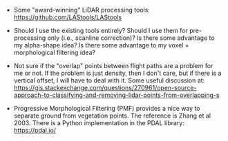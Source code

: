 + Some "award-winning" LiDAR processing tools: https://github.com/LAStools/LAStools

+ Should I use the existing tools entirely? Should I use them for
  pre-processing only (i.e., scanline correction)? Is there some advantage to my
  alpha-shape idea? Is there some advantage to my voxel + morphological filtering
  idea?

+ Not sure if the "overlap" points between flight paths are a problem for me or
  not. If the problem is just density, then I don't care, but if there is a
  vertical offset, I will have to deal with it. Some useful discussion at:
  https://gis.stackexchange.com/questions/270961/open-source-approach-to-classifying-and-removing-lidar-points-from-overlapping-s

+ Progressive Morphological Filtering (PMF) provides a nice way to separate
  ground from vegetation points. The reference is Zhang et al 2003. There is a
  Python implementation in the PDAL library: https://pdal.io/

